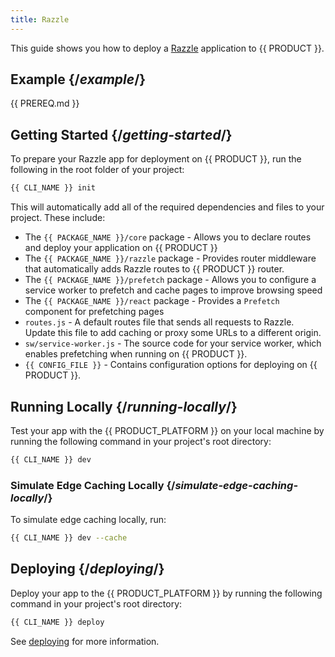 ```yaml
---
title: Razzle
---
```


This guide shows you how to deploy a [Razzle](https://razzlejs.org/) application to {{ PRODUCT }}.

## Example {/*example*/}

<ExampleButtons
  title="Razzle"
  siteUrl="https://layer0-docs-layer0-razzle-example-default.layer0-limelight.link"
  repoUrl="https://github.com/layer0-docs/layer0-razzle-example"
  deployFromRepo />

<!--## Connector {/*connector*/}

This framework has a connector developed for {{ PRODUCT }}. See [Connectors](connectors) for more information.

<ButtonLink variant="stroke" type="code" withIcon={true} href="https://github.com/layer0-docs/layer0-connectors/tree/main/layer0-razzle-connector">
  View the Connector Code
</ButtonLink>
-->
{{ PREREQ.md }}

## Getting Started {/*getting-started*/}

To prepare your Razzle app for deployment on {{ PRODUCT }}, run the following in the root folder of your project:

```bash
{{ CLI_NAME }} init
```

This will automatically add all of the required dependencies and files to your project. These include:

- The `{{ PACKAGE_NAME }}/core` package - Allows you to declare routes and deploy your application on {{ PRODUCT }}
- The `{{ PACKAGE_NAME }}/razzle` package - Provides router middleware that automatically adds Razzle routes to {{ PRODUCT }} router.
- The `{{ PACKAGE_NAME }}/prefetch` package - Allows you to configure a service worker to prefetch and cache pages to improve browsing speed
- The `{{ PACKAGE_NAME }}/react` package - Provides a `Prefetch` component for prefetching pages
- `routes.js` - A default routes file that sends all requests to Razzle. Update this file to add caching or proxy some URLs to a different origin.
- `sw/service-worker.js` - The source code for your service worker, which enables prefetching when running on {{ PRODUCT }}.
- `{{ CONFIG_FILE }}` - Contains configuration options for deploying on {{ PRODUCT }}.

## Running Locally {/*running-locally*/}

Test your app with the {{ PRODUCT_PLATFORM }} on your local machine by running the following command in your project's root directory:

```bash
{{ CLI_NAME }} dev
```

### Simulate Edge Caching Locally {/*simulate-edge-caching-locally*/}

To simulate edge caching locally, run:

```bash
{{ CLI_NAME }} dev --cache
```

## Deploying {/*deploying*/}

Deploy your app to the {{ PRODUCT_PLATFORM }} by running the following command in your project's root directory:

```bash
{{ CLI_NAME }} deploy
```

See [deploying](deploy_apps) for more information.
